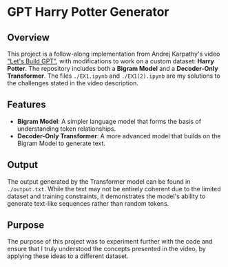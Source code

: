 # GPT Harry Potter Generator

## Overview

This project is a follow-along implementation from Andrej Karpathy's video ["Let's Build GPT"](https://youtu.be/kCc8FmEb1nY?si=_XJjWSxI8lkCnmXG), with modifications to work on a custom dataset: **Harry Potter**. The repository includes both a **Bigram Model** and a **Decoder-Only Transformer**.
The files `./EX1.ipynb` and `./EX1(2).ipynb` are my solutions to the challenges stated in the video description. 

## Features

- **Bigram Model**: A simpler language model that forms the basis of understanding token relationships.
- **Decoder-Only Transformer**: A more advanced model that builds on the Bigram Model to generate text.

## Output

The output generated by the Transformer model can be found in `./output.txt`. While the text may not be entirely coherent due to the limited dataset and training constraints, it demonstrates the model's ability to generate text-like sequences rather than random tokens.

## Purpose

The purpose of this project was to experiment further with the code and ensure that I truly understood the concepts presented in the video, by applying these ideas to a different dataset.
